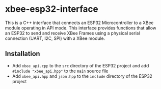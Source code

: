 # xbee-esp32-interface
This is a C++ interface that connects an ESP32 Microcontroller to a XBee module operating in API mode. This interface provides functions that allow an ESP32 to send and receive XBee Frames using a physical serial connection (UART, I2C, SPI) with a XBee module.
## Installation
- Add ``xbee_api.cpp`` to the ``src`` directory of the ESP32 project and add ``#include "xbee_api.hpp"`` to the ``main`` source file  
- Add ``xbee_api.hpp`` and ``json.hpp`` to the ``include`` directory of the ESP32 project 
